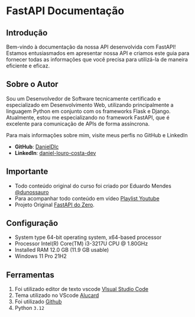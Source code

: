 # FastAPI Documentação

## Introdução

Bem-vindo à documentação da nossa API desenvolvida com FastAPI! Estamos entusiasmados em apresentar nossa API e criamos este guia para fornecer todas as informações que você precisa para utilizá-la de maneira eficiente e eficaz.

## Sobre o Autor 

Sou um Desenvolvedor de Software tecnicamente certificado e especializado em Desenvolvimento Web, utilizando principalmente a linguagem Python em conjunto com os frameworks Flask e Django. Atualmente, estou me especializando no framework FastAPI, que é excelente para comunicação de APIs de forma assíncrona.

Para mais informações sobre mim, visite meus perfis no GitHub e LinkedIn

- **GitHub**: [DanielDlc](https://github.com/DanielDlc)
- **LinkedIn**: [daniel-louro-costa-dev](https://www.linkedin.com/in/daniel-louro-costa-dev)

## Importante

- Todo conteúdo original do curso foi criado por Eduardo Mendes [@dunossauro](https://dunossauro.com/)
- Para acompanhar todo conteúdo em vídeo [Playlist Youtube](https://www.youtube.com/playlist?list=PLOQgLBuj2-3IuFbt-wJw2p2NiV9WTRzIP)
- Projeto Original [FastAPI do Zero](https://fastapidozero.dunossauro.com/01/#__tabbed_1_2).

## Configuração

- System type 64-bit operating system, x64-based processor
- Processor Intel(R) Core(TM) i3-3217U CPU @ 1.80GHz
- Installed RAM 12.0 GB (11.9 GB usable)
- Windows 11 Pro 21H2

## Ferramentas

1. Foi utilizado editor de texto vscode [VIsual Studio Code](https://code.visualstudio.com/)
2. Tema utilizado no VScode [Alucard](https://marketplace.visualstudio.com/items?itemName=DanielDlc.alucardsotn)
3. Foi utilizado [Github](https://github.com/)
4. Python `3.12`
